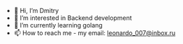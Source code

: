 - 👋 Hi, I’m Dmitry
- 👀 I’m interested in Backend development
- 🌱 I’m currently learning golang 
- 📫 How to reach me - my email: leonardo_007@inbox.ru

